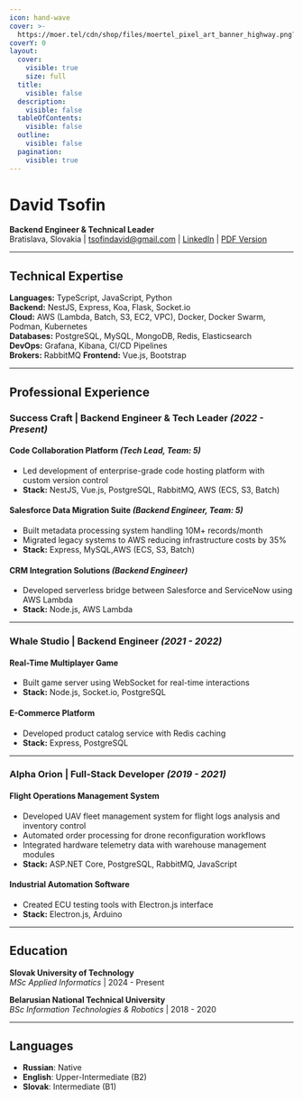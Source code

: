```yaml
---
icon: hand-wave
cover: >-
  https://moer.tel/cdn/shop/files/moertel_pixel_art_banner_highway.png?v=1691086755&width=1500
coverY: 0
layout:
  cover:
    visible: true
    size: full
  title:
    visible: false
  description:
    visible: false
  tableOfContents:
    visible: false
  outline:
    visible: false
  pagination:
    visible: true
---
```


# David Tsofin

**Backend Engineer & Technical Leader**  
Bratislava, Slovakia |
[tsofindavid@gmail.com](mailto:tsofindavid@gmail.com) |
[LinkedIn](https://www.linkedin.com/in/best-of-the-best-backend-developer) |
[PDF Version](https://github.com/tsofindavid-personal/cv/raw/main/david-tsofin-cv.pdf)

---

## Technical Expertise  

**Languages:** TypeScript, JavaScript, Python  
**Backend:** NestJS, Express, Koa, Flask, Socket.io  
**Cloud:** AWS (Lambda, Batch, S3, EC2, VPC), Docker, Docker Swarm, Podman, Kubernetes  
**Databases:** PostgreSQL, MySQL, MongoDB, Redis, Elasticsearch  
**DevOps:** Grafana, Kibana, CI/CD Pipelines  
**Brokers:** RabbitMQ
**Frontend:** Vue.js, Bootstrap

---

## Professional Experience

### **Success Craft** | Backend Engineer & Tech Leader *(2022 - Present)*  

#### Code Collaboration Platform *(Tech Lead, Team: 5)*  

- Led development of enterprise-grade code hosting platform with custom version control  
- **Stack:** NestJS, Vue.js, PostgreSQL, RabbitMQ, AWS (ECS, S3, Batch)  

#### Salesforce Data Migration Suite *(Backend Engineer, Team: 5)*  

- Built metadata processing system handling 10M+ records/month
- Migrated legacy systems to AWS reducing infrastructure costs by 35%  
- **Stack:** Express, MySQL,AWS (ECS, S3, Batch)

#### CRM Integration Solutions *(Backend Engineer)*  

- Developed serverless bridge between Salesforce and ServiceNow using AWS Lambda  
- **Stack:** Node.js, AWS Lambda  

---

### **Whale Studio** | Backend Engineer *(2021 - 2022)*  

#### Real-Time Multiplayer Game  

- Built game server using WebSocket for real-time interactions  
- **Stack:** Node.js, Socket.io, PostgreSQL  

#### E-Commerce Platform  

- Developed product catalog service with Redis caching  
- **Stack:** Express, PostgreSQL  

---

### **Alpha Orion** | Full-Stack Developer *(2019 - 2021)*  

#### Flight Operations Management System  

- Developed UAV fleet management system for flight logs analysis and inventory control  
- Automated order processing for drone reconfiguration workflows  
- Integrated hardware telemetry data with warehouse management modules  
- **Stack:** ASP.NET Core, PostgreSQL, RabbitMQ, JavaScript

#### Industrial Automation Software  

- Created ECU testing tools with Electron.js interface  
- **Stack:** Electron.js, Arduino

---

## Education  

**Slovak University of Technology**  
*MSc Applied Informatics* | 2024 - Present  

**Belarusian National Technical University**  
*BSc Information Technologies & Robotics* | 2018 - 2020  

---

## Languages  

- **Russian**: Native  
- **English**: Upper-Intermediate (B2)  
- **Slovak**: Intermediate (B1)
